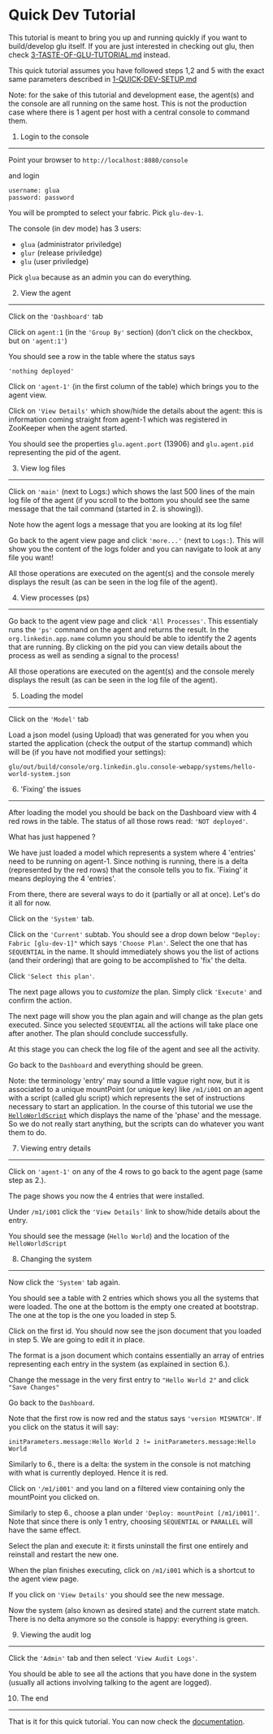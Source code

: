 Quick Dev Tutorial
==================
This tutorial is meant to bring you up and running quickly if you want to build/develop glu itself. If you are just interested in checking out glu, then check [3-TASTE-OF-GLU-TUTORIAL.md](https://github.com/linkedin/glu/blob/master/3-TASTE-OF-GLU-TUTORIAL.md) instead.

This quick tutorial assumes you have followed steps 1,2 and 5 with the exact same parameters described in [1-QUICK-DEV-SETUP.md](https://github.com/linkedin/glu/blob/master/1-QUICK-DEV-SETUP.md)

Note: for the sake of this tutorial and development ease, the agent(s) and the console are all running on the same host. This is not the production case where there is 1 agent per host with a central console to command them.

1. Login to the console
-----------------------
Point your browser to `http://localhost:8080/console`

and login

    username: glua
    password: password

You will be prompted to select your fabric. Pick `glu-dev-1`.

The console (in dev mode) has 3 users:

* `glua` (administrator priviledge)
* `glur` (release priviledge)
* `glu`  (user priviledge)

Pick `glua` because as an admin you can do everything.

2. View the agent
-----------------
Click on the `'Dashboard'` tab

Click on `agent:1` (in the `'Group By'` section) (don't click on the checkbox, but on `'agent:1'`)

You should see a row in the table where the status says 

    'nothing deployed'

Click on `'agent-1'` (in the first column of the table) which brings you to the agent view.

Click on `'View Details'` which show/hide the details about the agent: this is information coming straight from agent-1 which was registered in ZooKeeper when the agent started.

You should see the properties `glu.agent.port` (13906) and `glu.agent.pid` representing the pid of the agent.

3. View log files
-----------------
Click on `'main'` (next to Logs:) which shows the last 500 lines of the main log file of the agent (if you scroll to the bottom you should see the same message that the tail command (started in 2. is showing)).

Note how the agent logs a message that you are looking at its log file!

Go back to the agent view page and click `'more...'` (next to `Logs:`). This will show you the content of the logs folder and you can navigate to look at any file you want!

All those operations are executed on the agent(s) and the console merely displays the result (as can be seen in the log file of the agent).

4. View processes (ps)
----------------------
Go back to the agent view page and click `'All Processes'`. This essentialy runs the `'ps'` command on the agent and returns the result. In the `org.linkedin.app.name` column you should be able to identify the 2 agents that are running. By clicking on the pid you can view details about the process as well as sending a signal to the process!

All those operations are executed on the agent(s) and the console merely displays the result (as can be seen in the log file of the agent).

5. Loading the model
--------------------
Click on the `'Model'` tab

Load a json model (using Upload) that was generated for you when you started the application (check the output of the startup command) which will be (if you have not modified your settings):

    glu/out/build/console/org.linkedin.glu.console-webapp/systems/hello-world-system.json

6. 'Fixing' the issues
----------------------
After loading the model you should be back on the Dashboard view with 4 red rows in the table. The status of all those rows read: `'NOT deployed'`. 

What has just happened ? 

We have just loaded a model which represents a system where 4 'entries' need to be running on agent-1. Since nothing is running, there is a delta (represented by the red rows) that the console tells you to fix. 'Fixing' it means deploying the 4 'entries'.

From there, there are several ways to do it (partially or all at once). Let's do it all for now.

Click on the `'System'` tab.

Click on the `'Current'` subtab. You should see a drop down below `"Deploy: Fabric [glu-dev-1]"` which says `'Choose Plan'`. Select the one that has `SEQUENTIAL` in the name. It should immediately shows you the list of actions (and their ordering) that are going to be accomplished to 'fix' the delta.

Click `'Select this plan'`.

The next page allows you to _customize_ the plan. Simply click `'Execute'` and confirm the action.

The next page will show you the plan again and will change as the plan gets executed. Since you selected `SEQUENTIAL` all the actions will take place one after another. The plan should conclude successfully.

At this stage you can check the log file of the agent and see all the activity.

Go back to the `Dashboard` and everything should be green.

Note: the terminology 'entry' may sound a little vague right now, but it is associated to a unique mountPoint (or unique key) like `/m1/i001` on an agent with a script (called glu script) which represents the set of instructions necessary to start an application. In the course of this tutorial we use the [`HelloWorldScript`](https://github.com/linkedin/glu/blob/master/scripts/glu.script-hello-world/src/main/groovy/HelloWorldScript.groovy) which displays the name of the 'phase' and the message. So we do not really start anything, but the scripts can do whatever you want them to do.

7. Viewing entry details
------------------------------
Click on `'agent-1'` on any of the 4 rows to go back to the agent page (same step as 2.).

The page shows you now the 4 entries that were installed.

Under `/m1/i001` click the `'View Details'` link to show/hide details about the entry.

You should see the message (`Hello World`) and the location of the `HelloWorldScript`

8. Changing the system
----------------------
Now click the `'System'` tab again.

You should see a table with 2 entries which shows you all the systems that were loaded. The one at the bottom is the empty one created at bootstrap. The one at the top is the one you loaded in step 5.

Click on the first id. You should now see the json document that you loaded in step 5. We are going to edit it in place.

The format is a json document which contains essentially an array of entries representing each entry in the system (as explained in section 6.).

Change the message in the very first entry to `"Hello World 2"` and click `"Save Changes"`

Go back to the `Dashboard`.

Note that the first row is now red and the status says `'version MISMATCH'`. If you click on the status it will say:

    initParameters.message:Hello World 2 != initParameters.message:Hello World

Similarly to 6., there is a delta: the system in the console is not matching with what is currently deployed. Hence it is red.

Click on `'/m1/i001'` and you land on a filtered view containing only the mountPoint you clicked on.

Similarly to step 6., choose a plan under `'Deploy: mountPoint [/m1/i001]'`. Note that since there is only 1 entry, choosing `SEQUENTIAL` or `PARALLEL` will have the same effect.

Select the plan and execute it: it firsts uninstall the first one entirely and reinstall and restart the new one.

When the plan finishes executing, click on `/m1/i001` which is a shortcut to the agent view page.

If you click on `'View Details'` you should see the new message.

Now the system (also known as desired state) and the current state match. There is no delta anymore so the console is happy: everything is green.

9. Viewing the audit log
------------------------
Click the `'Admin'` tab and then select `'View Audit Logs'`.

You should be able to see all the actions that you have done in the system (usually all actions involving talking to the agent are logged).

10. The end
-----------
That is it for this quick tutorial. You can now check the [documentation](https://github.com/linkedin/glu/wiki).